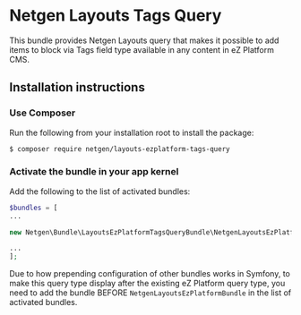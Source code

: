 # Netgen Layouts Tags Query

This bundle provides Netgen Layouts query that makes it possible to add items to
block via Tags field type available in any content in eZ Platform CMS.

## Installation instructions

### Use Composer

Run the following from your installation root to install the package:

```bash
$ composer require netgen/layouts-ezplatform-tags-query
```

### Activate the bundle in your app kernel

Add the following to the list of activated bundles:

```php
$bundles = [
...

new Netgen\Bundle\LayoutsEzPlatformTagsQueryBundle\NetgenLayoutsEzPlatformTagsQueryBundle(),

...
];
```

Due to how prepending configuration of other bundles works in Symfony, to make
this query type display after the existing eZ Platform query type, you need to
add the bundle BEFORE `NetgenLayoutsEzPlatformBundle` in the list of
activated bundles.

